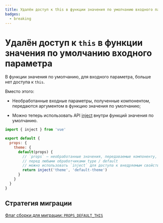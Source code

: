 ```yaml
---
title: Удалён доступ к this в функции значения по умолчанию входного параметра
badges:
  - breaking
---
```


# Удалён доступ к `this` в функции значения по умолчанию входного параметра <MigrationBadges :badges="$frontmatter.badges" />

В функции значения по умолчанию, для входного параметра, больше нет доступа к `this`.

Вместо этого:

- Необработанные входные параметры, полученные компонентом, передаются аргументом в функцию значения по умолчанию;

- Можно теперь использовать API [inject](https://ru.vuejs.org/api/composition-api-dependency-injection.html#inject) внутри функций значения по умолчанию.

```js
import { inject } from 'vue'

export default {
  props: {
    theme: {
      default(props) {
        // `props` — необработанные значения, передаваемые компоненту,
        // перед любыми обработчиками type / default
        // можно использовать `inject` для доступа к внедряемым свойствам
        return inject('theme', 'default-theme')
      }
    }
  }
}
```

## Стратегия миграции

[Флаг сборки для миграции: `PROPS_DEFAULT_THIS`](../migration-build.html#compat-configuration)
